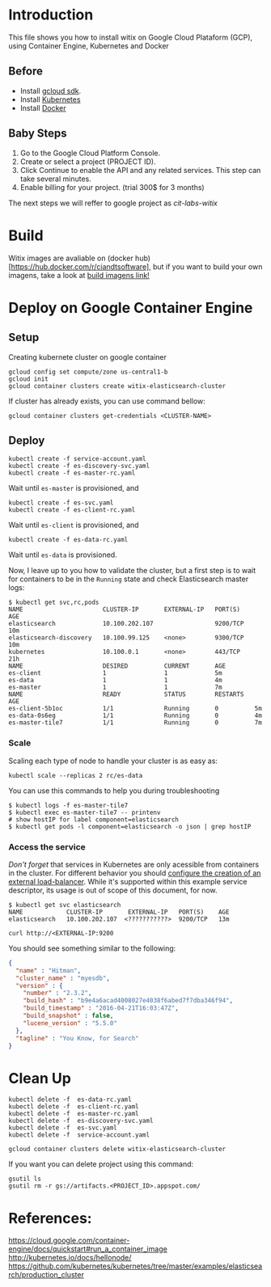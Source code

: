 # Introduction
This file shows you how to install witix on Google Cloud Plataform (GCP), using Container Engine, Kubernetes and Docker

## Before
* Install [gcloud sdk](https://cloud.google.com/sdk/docs/quickstart-linux). 
* Install [Kubernetes](http://kubernetes.io/docs/getting-started-guides/binary_release/)
* Install [Docker](https://docs.docker.com/engine/installation/)

## Baby Steps
1. Go to the Google Cloud Platform Console.
1. Create or select a project (PROJECT ID).
1. Click Continue to enable the API and any related services. This step can take several minutes.
1. Enable billing for your project. (trial 300$ for 3 months)

The next steps we will reffer to google project as *cit-labs-witix* 

# Build
Witix images are avaliable on (docker hub)[https://hub.docker.com/r/ciandtsoftware], but if you want to build your own imagens, take a look at [build imagens link!](../../witix-docker/README.md)

# Deploy on Google Container Engine

## Setup
Creating kubernete cluster on google container

```shell
gcloud config set compute/zone us-central1-b
gcloud init
gcloud container clusters create witix-elasticsearch-cluster
```

If cluster has already exists, you can use command bellow:
```shell
gcloud container clusters get-credentials <CLUSTER-NAME>
```

## Deploy

```
kubectl create -f service-account.yaml
kubectl create -f es-discovery-svc.yaml
kubectl create -f es-master-rc.yaml
```

Wait until `es-master` is provisioned, and

```
kubectl create -f es-svc.yaml
kubectl create -f es-client-rc.yaml
```

Wait until `es-client` is provisioned, and

```
kubectl create -f es-data-rc.yaml
```

Wait until `es-data` is provisioned.

Now, I leave up to you how to validate the cluster, but a first step is to wait for containers to be in the `Running` state and check Elasticsearch master logs:

```console
$ kubectl get svc,rc,pods
NAME                      CLUSTER-IP       EXTERNAL-IP   PORT(S)    AGE
elasticsearch             10.100.202.107                 9200/TCP   10m
elasticsearch-discovery   10.100.99.125    <none>        9300/TCP   10m
kubernetes                10.100.0.1       <none>        443/TCP    21h
NAME                      DESIRED          CURRENT       AGE
es-client                 1                1             5m
es-data                   1                1             4m
es-master                 1                1             7m
NAME                      READY            STATUS        RESTARTS   AGE
es-client-5b1oc           1/1              Running       0          5m
es-data-0s6eg             1/1              Running       0          4m
es-master-tile7           1/1              Running       0          7m
```
### Scale

Scaling each type of node to handle your cluster is as easy as:

```
kubectl scale --replicas 2 rc/es-data
```

You can use this commands to help you during troubleshooting 
```
$ kubectl logs -f es-master-tile7
$ kubectl exec es-master-tile7 -- printenv
# show hostIP for label component=elasticsearch
$ kubectl get pods -l component=elasticsearch -o json | grep hostIP
```

### Access the service
*Don't forget* that services in Kubernetes are only acessible from containers in the cluster. For different behavior you should [configure the creation of an external load-balancer](http://kubernetes.io/v1.1/docs/user-guide/services.html#type-loadbalancer). While it's supported within this example service descriptor, its usage is out of scope of this document, for now.

```console
$ kubectl get svc elasticsearch
NAME            CLUSTER-IP       EXTERNAL-IP   PORT(S)    AGE
elasticsearch   10.100.202.107  <???????????>  9200/TCP   13m
```

```
curl http://<EXTERNAL-IP:9200
```

You should see something similar to the following:

```json
{
  "name" : "Hitman",
  "cluster_name" : "myesdb",
  "version" : {
    "number" : "2.3.2",
    "build_hash" : "b9e4a6acad4008027e4038f6abed7f7dba346f94",
    "build_timestamp" : "2016-04-21T16:03:47Z",
    "build_snapshot" : false,
    "lucene_version" : "5.5.0"
  },
  "tagline" : "You Know, for Search"
}
```


# Clean Up
```shell
kubectl delete -f  es-data-rc.yaml
kubectl delete -f  es-client-rc.yaml
kubectl delete -f  es-master-rc.yaml
kubectl delete -f  es-discovery-svc.yaml
kubectl delete -f  es-svc.yaml
kubectl delete -f  service-account.yaml

gcloud container clusters delete witix-elasticsearch-cluster
```

If you want you can delete project using this command:
```shell
gsutil ls
gsutil rm -r gs://artifacts.<PROJECT_ID>.appspot.com/
```

# References: 
https://cloud.google.com/container-engine/docs/quickstart#run_a_container_image
http://kubernetes.io/docs/hellonode/
https://github.com/kubernetes/kubernetes/tree/master/examples/elasticsearch/production_cluster